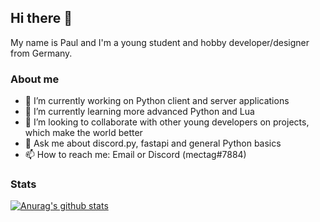 ## Hi there 👋
My name is Paul and I'm a young student and hobby developer/designer from Germany.

### About me

- 🔭 I’m currently working on Python client and server applications
- 🌱 I’m currently learning more advanced Python and Lua
- 👯 I’m looking to collaborate with other young developers on projects, which make the world better
- 💬 Ask me about discord.py, fastapi and general Python basics
- 📫 How to reach me: Email or Discord (mectag#7884)

### Stats

[![Anurag's github stats](https://github-readme-stats.vercel.app/api?username=berrysauce&show_icons=true&theme=dark)](https://github.com/anuraghazra/github-readme-stats)
